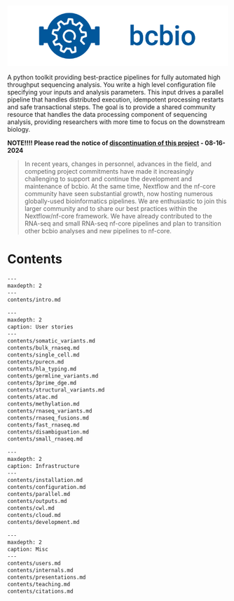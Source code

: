 ![bcbio banner](contents/images/banner.png)

A python toolkit providing best-practice pipelines for fully automated
high throughput sequencing analysis. You write a high level configuration file
specifying your inputs and analysis parameters. This input drives a parallel pipeline
that handles distributed execution, idempotent processing restarts and safe transactional steps.
The goal is to provide a shared community resource that handles
the data processing component of sequencing analysis, providing researchers with more time to focus on the downstream biology.

**NOTE!!!! Please read the notice of [discontinuation of this project](https://github.com/bcbio/bcbio-nextgen/issues/3749) - 08-16-2024**

> In recent years, changes in personnel, advances in the field, and competing project commitments have made it increasingly challenging to support and continue the development and maintenance of bcbio. At the same time, Nextflow and the nf-core community have seen substantial growth, now hosting numerous globally-used bioinformatics pipelines. We are enthusiastic to join this larger community and to share our best practices within the Nextflow/nf-core framework. We have already contributed to the RNA-seq and small RNA-seq nf-core pipelines and plan to transition other bcbio analyses and new pipelines to nf-core.

# Contents

```{toctree}
---
maxdepth: 2
---
contents/intro.md
```

```{toctree}
---
maxdepth: 2
caption: User stories
---
contents/somatic_variants.md
contents/bulk_rnaseq.md
contents/single_cell.md
contents/purecn.md
contents/hla_typing.md
contents/germline_variants.md
contents/3prime_dge.md
contents/structural_variants.md
contents/atac.md
contents/methylation.md
contents/rnaseq_variants.md
contents/rnaseq_fusions.md
contents/fast_rnaseq.md
contents/disambiguation.md
contents/small_rnaseq.md
```

```{toctree}
---
maxdepth: 2
caption: Infrastructure
---
contents/installation.md
contents/configuration.md
contents/parallel.md
contents/outputs.md
contents/cwl.md
contents/cloud.md
contents/development.md
```

```{toctree}
---
maxdepth: 2
caption: Misc
---
contents/users.md
contents/internals.md
contents/presentations.md
contents/teaching.md
contents/citations.md
```
